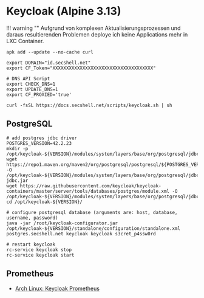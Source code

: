 # Keycloak (Alpine 3.13)

!!! warning ""
    Aufgrund von komplexen Aktualisierungsprozessen und daraus resultierenden Problemen deploye ich keine Applications mehr in LXC Container.
    

```shell
apk add --update --no-cache curl

export DOMAIN="id.secshell.net"
export CF_Token="XXXXXXXXXXXXXXXXXXXXXXXXXXXXXXXXXXXXX"

# DNS API Script
export CHECK_DNS=1
export UPDATE_DNS=1
export CF_PROXIED='true'

curl -fsSL https://docs.secshell.net/scripts/keycloak.sh | sh
```

## PostgreSQL
```shell
# add postgres jdbc driver
POSTGRES_VERSION=42.2.23
mkdir -p /opt/keycloak-${VERSION}/modules/system/layers/base/org/postgresql/jdbc/main
wget https://repo1.maven.org/maven2/org/postgresql/postgresql/${POSTGRES_VERSION}/postgresql-${POSTGRES_VERSION}.jar -O /opt/keycloak-${VERSION}/modules/system/layers/base/org/postgresql/jdbc/main/postgres-jdbc.jar
wget https://raw.githubusercontent.com/keycloak/keycloak-containers/master/server/tools/databases/postgres/module.xml -O /opt/keycloak-${VERSION}/modules/system/layers/base/org/postgresql/jdbc/main/module.xml
cd /opt/keycloak-${VERSION}/

# configure postgresql database (arguments are: host, database, username, password)
java -jar /root/keycloak-configurator.jar /opt/keycloak-${VERSION}/standalone/configuration/standalone.xml postgres.secshell.net keycloak keycloak s3cret_p4ssw0rd

# restart keycloak
rc-service keycloak stop
rc-service keycloak start 
```

## Prometheus
* [Arch Linux: Keycloak Prometheus](https://wiki.archlinux.org/title/Keycloak#Keycloak_Prometheus_metrics)
